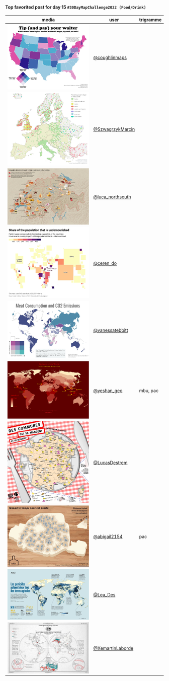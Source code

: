 #### Top favorited post for day 15 `#30DayMapChallenge2022 (Food/Drink)`
| media | user | trigramme |
|-------|------|-----------|
| ![image](uploads/e99b319116f036aba451beedbd319ec8/image.png) | [@coughlinmaps](https://twitter.com/coughlinmaps/status/1592679296652673024) |  |
| ![image](uploads/bc3ce9e0bf33ca0dff639bc756166bd4/image.png) | [@SzwagrzykMarcin](https://twitter.com/SzwagrzykMarcin/status/1592413012077727744) |  |
| ![image](uploads/f51a04f2df30d4f98780b8305b404c0e/image.png) | [@luca_northsouth](https://twitter.com/luca_northsouth/status/1592617263286595584) |  |
| ![image](uploads/a7fb0a1bbb0d450a4eaf9c3ab0d7206b/image.png) | [@ceren_do](https://twitter.com/ceren_do/status/1592510894344663040) |  |
| ![image](uploads/f13f12908a1d1462259bd4f6cf07cf26/image.png) | [@vanessatebbitt](https://twitter.com/vanessatebbitt/status/1592434696872660992) |  |
| ![image](uploads/fddc0574bab9f573f7985a8eb204e3f8/image.png) | [@yeshan_geo](https://twitter.com/yeshan_geo/status/1592437586026704896) | mbu, pac |
| ![image](uploads/1aa3e0c1743effbc2f2c27c761ef2eec/image.png) | [@LucasDestrem](https://twitter.com/LucasDestrem/status/1592476263599734787) |  |
| ![image](uploads/2936e69ed6a49b6879546468e3c88988/image.png) | [@abigail2154](https://twitter.com/abigail2154/status/1592438899846320129) | pac |
| ![image](uploads/9684210bb109effd1033136e9b8d5d89/image.png) | [@Lea_Des](https://twitter.com/Lea_Des/status/1592474743533453312) |  |
| ![image](uploads/06cd47d16d504e01e1e1e3f7bf06961c/image.png) | [@XemartinLaborde](https://twitter.com/XemartinLaborde/status/1592418023432151041) |  |


